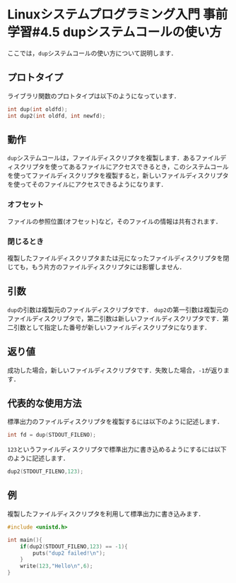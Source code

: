 # Linuxシステムプログラミング入門 事前学習#4.5 dupシステムコールの使い方
ここでは，`dup`システムコールの使い方について説明します．
## プロトタイプ
ライブラリ関数のプロトタイプは以下のようになっています．
```c
int dup(int oldfd);
int dup2(int oldfd, int newfd);
```
## 動作
`dup`システムコールは，ファイルディスクリプタを複製します．あるファイルディスクリプタを使ってあるファイルにアクセスできるとき，このシステムコールを使ってファイルディスクリプタを複製すると，新しいファイルディスクリプタを使ってそのファイルにアクセスできるようになります．
### オフセット
ファイルの参照位置(オフセット)など，そのファイルの情報は共有されます．
### 閉じるとき
複製したファイルディスクリプタまたは元になったファイルディスクリプタを閉じても，もう片方のファイルディスクリプタには影響しません．
## 引数
`dup`の引数は複製元のファイルディスクリプタです．
`dup2`の第一引数は複製元のファイルディスクリプタで，第二引数は新しいファイルディスクリプタです．第二引数として指定した番号が新しいファイルディスクリプタになります．
## 返り値
成功した場合，新しいファイルディスクリプタです．失敗した場合，`-1`が返ります．
## 代表的な使用方法
標準出力のファイルディスクリプタを複製するには以下のように記述します．
```c
int fd = dup(STDOUT_FILENO);
```
`123`というファイルディスクリプタで標準出力に書き込めるようにするには以下のように記述します．
```c
dup2(STDOUT_FILENO,123);
```
## 例
複製したファイルディスクリプタを利用して標準出力に書き込みます．
```c
#include <unistd.h>

int main(){
    if(dup2(STDOUT_FILENO,123) == -1){
        puts("dup2 failed!\n");
    }
    write(123,"Hello\n",6);
}
```
